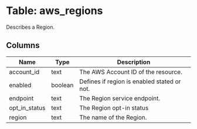 
# Table: aws_regions
Describes a Region.
## Columns
| Name        | Type           | Description  |
| ------------- | ------------- | -----  |
|account_id|text|The AWS Account ID of the resource.|
|enabled|boolean|Defines if region is enabled stated or not.|
|endpoint|text|The Region service endpoint.|
|opt_in_status|text|The Region opt-in status|
|region|text|The name of the Region.|
